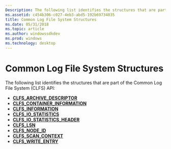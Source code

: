 ```yaml
---
Description: The following list identifies the structures that are part of the Common Log File System (CLFS) API
ms.assetid: c454b306-c027-4eb3-abd5-192b69734035
title: Common Log File System Structures
ms.date: 05/31/2018
ms.topic: article
ms.author: windowssdkdev
ms.prod: windows
ms.technology: desktop
---
```


# Common Log File System Structures

The following list identifies the structures that are part of the Common Log File System (CLFS) API:

-   [**CLFS\_ARCHIVE\_DESCRIPTOR**](/windows/win32/Clfs/ns-clfs-_cls_archive_descriptor?branch=master)
-   [**CLFS\_CONTAINER\_INFORMATION**](/windows/win32/Clfs/ns-clfs-_cls_container_information?branch=master)
-   [**CLFS\_INFORMATION**](/windows/win32/Clfs/ns-clfs-_cls_information?branch=master)
-   [**CLFS\_IO\_STATISTICS**](/windows/win32/Clfs/ns-clfs-_cls_io_statistics?branch=master)
-   [**CLFS\_IO\_STATISTICS\_HEADER**](/windows/win32/Clfs/ns-clfs-_cls_io_statistics_header?branch=master)
-   [**CLFS\_LSN**](/windows/win32/Clfs/ns-clfs-_cls_lsn?branch=master)
-   [**CLFS\_NODE\_ID**](/windows/win32/Clfs/ns-clfs-_clfs_node_id?branch=master)
-   [**CLFS\_SCAN\_CONTEXT**](/windows/win32/Clfs/ns-clfs-_cls_scan_context?branch=master)
-   [**CLFS\_WRITE\_ENTRY**](/windows/win32/Clfs/ns-clfs-_cls_write_entry?branch=master)

 

 



